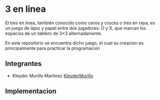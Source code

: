 # 3 en linea

El tres en línea, también conocido como ceros y cruces o tres en raya, es un juego de lápiz y papel entre dos jugadores: O y X, que marcan los espacios de un tablero de 3×3 alternadamente.

En este repositorio se encuentra dicho juego, el cual su creacion es principalmente para practicar la programacion

## Integrantes

- Kleyder Murillo Martinez [KleyderMurillo](https://github.com/KleyderMurillo)

## Implementacion